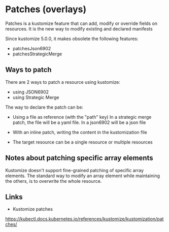# Patches (overlays)

Patches is a kustomize feature that can add, modify or override fields on resources. It is the new way to modify existing and declared manifests

Since kustomize 5.0.0, it makes obsolete the following features:

- patchesJson6902
- patchesStrategicMerge

## Ways to patch

There are 2 ways to patch a resource using kustomize:

- using JSON6902
- using Strategic Merge

The way to declare the patch can be:

- Using a file as reference (with the "path" key)
In a strategic merge patch, the file will be a yaml file. In a json6902 will be a json file

- With an inline patch, writing the content in the kustomization file

- The target resource can be a single resource or multiple resources

## Notes about patching specific array elements

Kustomize doesn't support fine-grained patching of specific array elements. The standard way to modify an array element while maintaining the others, is to overwrite the whole resource.

## Links

- Kustomize patches

<https://kubectl.docs.kubernetes.io/references/kustomize/kustomization/patches/>
